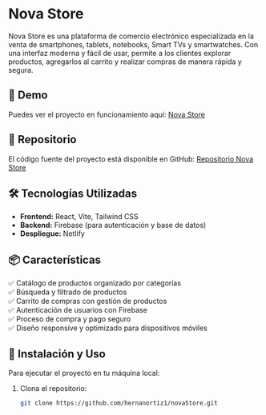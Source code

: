 # Nova Store

Nova Store es una plataforma de comercio electrónico especializada en la venta de smartphones, tablets, notebooks, Smart TVs y smartwatches. Con una interfaz moderna y fácil de usar, permite a los clientes explorar productos, agregarlos al carrito y realizar compras de manera rápida y segura.

## 🚀 Demo

Puedes ver el proyecto en funcionamiento aquí: [Nova Store](https://minovastore.netlify.app/)

## 📂 Repositorio

El código fuente del proyecto está disponible en GitHub: [Repositorio Nova Store](https://github.com/hernanortiz1/novaStore.git)

## 🛠 Tecnologías Utilizadas

- **Frontend:** React, Vite, Tailwind CSS
- **Backend:** Firebase (para autenticación y base de datos)
- **Despliegue:** Netlify

## 📦 Características

✅ Catálogo de productos organizado por categorías  
✅ Búsqueda y filtrado de productos  
✅ Carrito de compras con gestión de productos  
✅ Autenticación de usuarios con Firebase  
✅ Proceso de compra y pago seguro  
✅ Diseño responsive y optimizado para dispositivos móviles  

## 📌 Instalación y Uso

Para ejecutar el proyecto en tu máquina local:

1. Clona el repositorio:
   ```bash
   git clone https://github.com/hernanortiz1/novaStore.git
